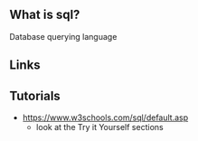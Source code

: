 ## What is sql?
Database querying language

## Links

## Tutorials
- https://www.w3schools.com/sql/default.asp
    - look at the Try it Yourself sections

<!-- Embedded links -->
<!-- [1]: https://github.com/nchristie/tech_notes/blob/master/x/xxx.md -->
